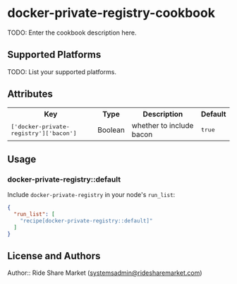 # docker-private-registry-cookbook

TODO: Enter the cookbook description here.

## Supported Platforms

TODO: List your supported platforms.

## Attributes

<table>
  <tr>
    <th>Key</th>
    <th>Type</th>
    <th>Description</th>
    <th>Default</th>
  </tr>
  <tr>
    <td><tt>['docker-private-registry']['bacon']</tt></td>
    <td>Boolean</td>
    <td>whether to include bacon</td>
    <td><tt>true</tt></td>
  </tr>
</table>

## Usage

### docker-private-registry::default

Include `docker-private-registry` in your node's `run_list`:

```json
{
  "run_list": [
    "recipe[docker-private-registry::default]"
  ]
}
```

## License and Authors

Author:: Ride Share Market (<systemsadmin@ridesharemarket.com>)
